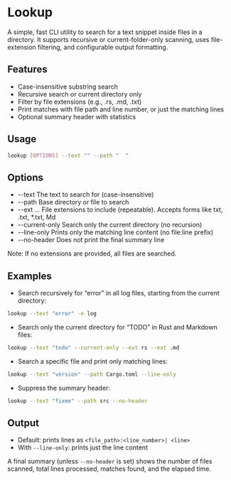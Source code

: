 # Lookup

A simple, fast CLI utility to search for a text snippet inside files in a directory. 
It supports recursive or current-folder-only scanning, uses file-extension filtering, and configurable output formatting.

## Features
- Case-insensitive substring search
- Recursive search or current directory only
- Filter by file extensions (e.g., .rs, .md, .txt)
- Print matches with file path and line number, or just the matching lines
- Optional summary header with statistics

## Usage

```bash
lookup [OPTIONS] --text "" --path "  "
````

## Options
- --text <text> The text to search for (case-insensitive)
- --path <path> Base directory or file to search
- --ext <ext>... File extensions to include (repeatable). Accepts forms like txt, .txt, *.txt, Md
- --current-only Search only the current directory (no recursion)
- --line-only Prints only the matching line content (no file:line prefix)
- --no-header Does not print the final summary line

Note: If no extensions are provided, all files are searched.

## Examples

- Search recursively for “error” in all log files, starting from the current directory:
```bash
lookup --text "error" -e log
```

- Search only the current directory for “TODO” in Rust and Markdown files:
```bash
lookup --text "todo" --current-only --ext rs --ext .md
```

- Search a specific file and print only matching lines:
```bash
lookup --text "version" --path Cargo.toml --line-only 
```

- Suppress the summary header:
```bash
lookup --text "fixme" --path src --no-header
```

## Output
- Default: prints lines as `<file_path>:<line_number>| <line>`
- With `--line-only`: prints just the line content

A final summary (unless `--no-header` is set) shows the number of files scanned, total lines processed, matches found,
and the elapsed time.